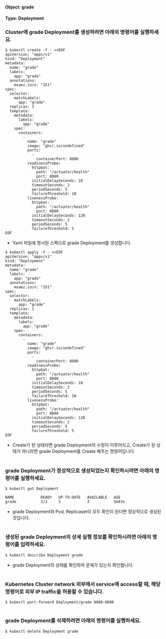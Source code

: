 
#### Object: grade
#### Type: Deployment

### Cluster에 grade Deployment를 생성하려면 아래의 명령어를 실행하세요.

```
$ kubectl create -f - <<EOF 
apiVersion: "apps/v1"
kind: "Deployment"
metadata: 
  name: "grade"
  labels: 
    app: "grade"
  annotations: 
    msaez.io/x: "151"
spec: 
  selector: 
    matchLabels: 
      app: "grade"
  replicas: 1
  template: 
    metadata: 
      labels: 
        app: "grade"
    spec: 
      containers: 
        - 
          name: "grade"
          image: "ghcr.io/undefined"
          ports: 
            - 
              containerPort: 8080
          readinessProbe: 
            httpGet: 
              path: "/actuator/health"
              port: 8080
            initialDelaySeconds: 10
            timeoutSeconds: 2
            periodSeconds: 5
            failureThreshold: 10
          livenessProbe: 
            httpGet: 
              path: "/actuator/health"
              port: 8080
            initialDelaySeconds: 120
            timeoutSeconds: 2
            periodSeconds: 5
            failureThreshold: 5
EOF
```
- Yaml 파일에 명시된 스펙으로 grade Deployment를 생성합니다.

```
$ kubectl apply -f - <<EOF 
apiVersion: "apps/v1"
kind: "Deployment"
metadata: 
  name: "grade"
  labels: 
    app: "grade"
  annotations: 
    msaez.io/x: "151"
spec: 
  selector: 
    matchLabels: 
      app: "grade"
  replicas: 1
  template: 
    metadata: 
      labels: 
        app: "grade"
    spec: 
      containers: 
        - 
          name: "grade"
          image: "ghcr.io/undefined"
          ports: 
            - 
              containerPort: 8080
          readinessProbe: 
            httpGet: 
              path: "/actuator/health"
              port: 8080
            initialDelaySeconds: 10
            timeoutSeconds: 2
            periodSeconds: 5
            failureThreshold: 10
          livenessProbe: 
            httpGet: 
              path: "/actuator/health"
              port: 8080
            initialDelaySeconds: 120
            timeoutSeconds: 2
            periodSeconds: 5
            failureThreshold: 5
EOF
```
- Create가 된 상태라면 grade Deployment의 수정이 이루어지고, Create가 된 상태가 아니라면 grade Deployment를 Create 해주는 명령어입니다.  
#

### grade Deployment가 정상적으로 생성되었는지 확인하시려면 아래의 명령어를 실행하세요.

```
$ kubectl get Deployment

NAME            READY   UP-TO-DATE   AVAILABLE   AGE
grade           3/3     3            3           5m43s

```
- grade Deployment와 Pod, Replicaset이 모두 확인이 된다면 정상적으로 생성된 것입니다.
#

### 생성된 grade Deployment의 상세 실행 정보를 확인하시려면 아래의 명령어를 입력하세요.

```
$ kubectl describe Deployment grade
```
- grade Deployment의 상태를 확인하여 문제가 있는지 확인합니다. 
#

### Kubernetes Cluster network 외부에서 service에 access할 때, 해당 명령어로 외부 IP traffic을 허용할 수 있습니다.

```
$ kubectl port-forward Deployment/grade 8080:8080
```
#

### grade Deployment를 삭제하려면 아래의 명령어를 실행하세요.

```
$ kubectl delete Deployment grade
```
#

